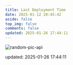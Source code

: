 ```yaml
---
title: Last Deployment Time
date: 2025-01-12 20:45:42
aside: false
top_img: false
comments: false
updated: 2025-01-26 17:44:11
---
```


![random-pic-api](https://api.dong4j.ink:1024/cover?spm={{spm}})

updated: 2025-01-26 17:44:11